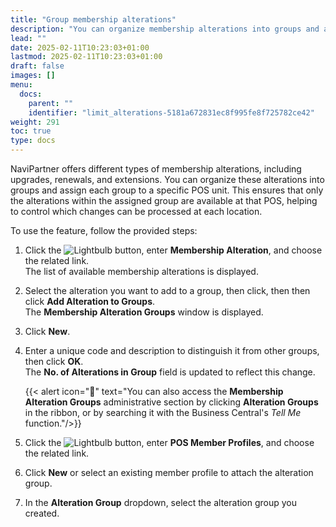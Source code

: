 ```yaml
---
title: "Group membership alterations"
description: "You can organize membership alterations into groups and assign each group to a specific POS unit. This ensures that only the alterations within the assigned group are available at that POS, helping to control which changes can be processed at each location."
lead: ""
date: 2025-02-11T10:23:03+01:00
lastmod: 2025-02-11T10:23:03+01:00
draft: false
images: []
menu:
  docs:
    parent: ""
    identifier: "limit_alterations-5181a672831ec8f995fe8f725782ce42"
weight: 291
toc: true
type: docs
---
```


NaviPartner offers different types of membership alterations, including upgrades, renewals, and extensions. You can organize these alterations into groups and assign each group to a specific POS unit. This ensures that only the alterations within the assigned group are available at that POS, helping to control which changes can be processed at each location.

To use the feature, follow the provided steps:

1. Click the ![Lightbulb](Lightbulb_icon.PNG) button, enter **Membership Alteration**, and choose the related link.    
   The list of available membership alterations is displayed.
2. Select the alteration you want to add to a group, then click, then then click **Add Alteration to Groups**.   
   The **Membership Alteration Groups** window is displayed. 
3. Click **New**. 
4. Enter a unique code and description to distinguish it from other groups, then click **OK**.      
   The **No. of Alterations in Group** field is updated to reflect this change. 

   {{< alert icon="📝" text="You can also access the <b>Membership Alteration Groups</b> administrative section by clicking <b>Alteration Groups</b> in the ribbon, or by searching it with the Business Central's <i>Tell Me</i> function."/>}}

5. Click the ![Lightbulb](Lightbulb_icon.PNG) button, enter **POS Member Profiles**, and choose the related link.    
6. Click **New** or select an existing member profile to attach the alteration group.
7. In the **Alteration Group** dropdown, select the alteration group you created.